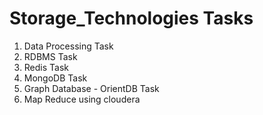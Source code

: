 # Storage_Technologies Tasks

1. Data Processing Task
2. RDBMS Task
3. Redis Task
4. MongoDB Task
5. Graph Database - OrientDB Task
6. Map Reduce using cloudera
